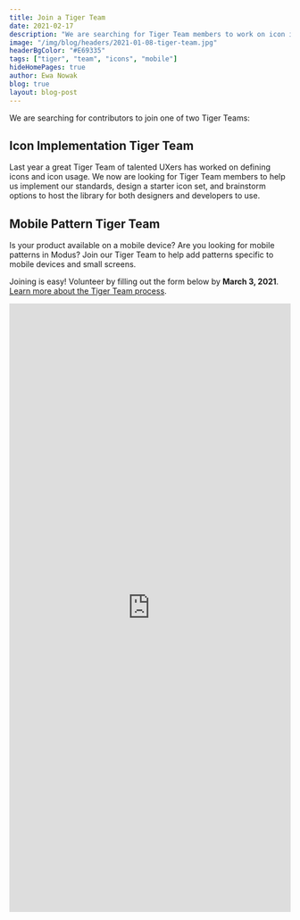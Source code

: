 ```yaml
---
title: Join a Tiger Team
date: 2021-02-17
description: "We are searching for Tiger Team members to work on icon implementation and mobile patterns."
image: "/img/blog/headers/2021-01-08-tiger-team.jpg"
headerBgColor: "#E69335"
tags: ["tiger", "team", "icons", "mobile"]
hideHomePages: true
author: Ewa Nowak
blog: true
layout: blog-post
---
```


We are searching for contributors to join one of two Tiger Teams:

## Icon Implementation Tiger Team

Last year a great Tiger Team of talented UXers has worked on defining icons and icon usage. We now are looking for Tiger Team members to help us implement our standards, design a starter icon set, and brainstorm options to host the library for both designers and developers to use.

## Mobile Pattern Tiger Team

Is your product available on a mobile device? Are you looking for mobile patterns in Modus? Join our Tiger Team to help add patterns specific to mobile devices and small screens.

Joining is easy! Volunteer by filling out the form below by **March 3, 2021**. [Learn more about the Tiger Team process](/community/tiger-teams/).

<iframe src="https://docs.google.com/forms/d/e/1FAIpQLSf44TOMWpmtfkwpj-UcrgvZYQA9_zNP29OtEF2HTI5QOC4yzQ/viewform?embedded=true" width="100%" height="1090" frameborder="0" marginheight="0" marginwidth="0">Loading…</iframe>
